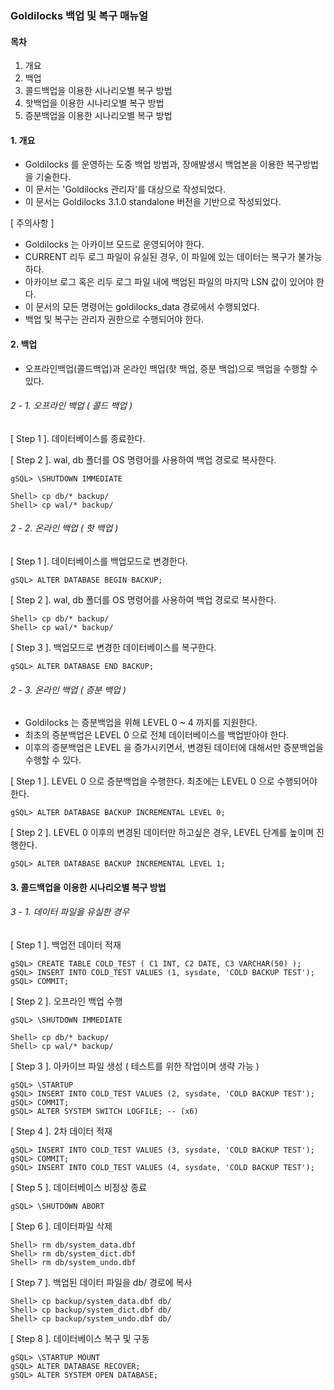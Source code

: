 ### Goldilocks 백업 및 복구 매뉴얼


#### 목차
1. 개요
2. 백업
3. 콜드백업을 이용한 시나리오별 복구 방법
4. 핫백업을 이용한 시나리오별 복구 방법
5. 증분백업을 이용한 시나리오별 복구 방법



#### 1. 개요
* Goldilocks 를 운영하는 도중 백업 방법과, 장애발생시 백업본을 이용한 복구방법을 기술한다.
* 이 문서는 'Goldilocks 관리자'를 대상으로 작성되었다.
* 이 문서는 Goldilocks 3.1.0 standalone 버전을 기반으로 작성되었다.

[ 주의사항 ]
* Goldilocks 는 아카이브 모드로 운영되어야 한다.
* CURRENT 리두 로그 파일이 유실된 경우, 이 파일에 있는 데이터는 복구가 불가능하다.
* 아카이브 로그 혹은 리두 로그 파일 내에 백업된 파일의 마지막 LSN 값이 있어야 한다.
* 이 문서의 모든 명령어는 goldilocks_data 경로에서 수행되었다.
* 백업 및 복구는 관리자 권한으로 수행되어야 한다.


#### 2. 백업
* 오프라인백업(콜드백업)과 온라인 백업(핫 백업, 증분 백업)으로 백업을 수행할 수 있다.


###### 2 - 1. 오프라인 백업 ( 콜드 백업 )

[ Step 1 ]. 데이터베이스를 종료한다.

[ Step 2 ]. wal, db 폴더를 OS 명령어를 사용하여 백업 경로로 복사한다.


    gSQL> \SHUTDOWN IMMEDIATE

    Shell> cp db/* backup/
    Shell> cp wal/* backup/


###### 2 - 2. 온라인 백업 ( 핫 백업 )

[ Step 1 ]. 데이터베이스를 백업모드로 변경한다.


    gSQL> ALTER DATABASE BEGIN BACKUP;


[ Step 2 ]. wal, db 폴더를 OS 명령어를 사용하여 백업 경로로 복사한다.


    Shell> cp db/* backup/
    Shell> cp wal/* backup/

[ Step 3 ]. 백업모드로 변경한 데이터베이스를 복구한다.


    gSQL> ALTER DATABASE END BACKUP;


###### 2 - 3. 온라인 백업 ( 증분 백업 )
* Goldilocks 는 증분백업을 위해 LEVEL 0 ~ 4 까지를 지원한다.
* 최초의 증분백업은 LEVEL 0 으로 전체 데이터베이스를 백업받아야 한다.
* 이후의 증분백업은 LEVEL 을 증가시키면서, 변경된 데이터에 대해서만 증분백업을 수행할 수 있다.

[ Step 1 ]. LEVEL 0 으로 증분백업을 수행한다. 최초에는 LEVEL 0 으로 수행되어야 한다.


    gSQL> ALTER DATABASE BACKUP INCREMENTAL LEVEL 0;

[ Step 2 ]. LEVEL 0 이후의 변경된 데이터만 하고싶은 경우, LEVEL 단계를 높이며 진행한다.


    gSQL> ALTER DATABASE BACKUP INCREMENTAL LEVEL 1;


#### 3. 콜드백업을 이용한 시나리오별 복구 방법

###### 3 - 1. 데이터 파일을 유실한 경우

[ Step 1 ]. 백업전 데이터 적재


    gSQL> CREATE TABLE COLD_TEST ( C1 INT, C2 DATE, C3 VARCHAR(50) );
    gSQL> INSERT INTO COLD_TEST VALUES (1, sysdate, 'COLD BACKUP TEST');
    gSQL> COMMIT;


[ Step 2 ]. 오프라인 백업 수행


    gSQL> \SHUTDOWN IMMEDIATE

    Shell> cp db/* backup/
    Shell> cp wal/* backup/


[ Step 3 ]. 아카이브 파일 생성 ( 테스트를 위한 작업이며 생략 가능 )


    gSQL> \STARTUP
    gSQL> INSERT INTO COLD_TEST VALUES (2, sysdate, 'COLD BACKUP TEST');
    gSQL> COMMIT;
    gSQL> ALTER SYSTEM SWITCH LOGFILE; -- (x6)


[ Step 4 ]. 2차 데이터 적재


    gSQL> INSERT INTO COLD_TEST VALUES (3, sysdate, 'COLD BACKUP TEST');
    gSQL> COMMIT;
    gSQL> INSERT INTO COLD_TEST VALUES (4, sysdate, 'COLD BACKUP TEST');


[ Step 5 ]. 데이터베이스 비정상 종료


    gSQL> \SHUTDOWN ABORT


[ Step 6 ]. 데이터파일 삭제


    Shell> rm db/system_data.dbf
    Shell> rm db/system_dict.dbf
    Shell> rm db/system_undo.dbf


[ Step 7 ]. 백업된 데이터 파일을 db/ 경로에 복사


    Shell> cp backup/system_data.dbf db/
    Shell> cp backup/system_dict.dbf db/
    Shell> cp backup/system_undo.dbf db/

[ Step 8 ]. 데이터베이스 복구 및 구동


    gSQL> \STARTUP MOUNT
    gSQL> ALTER DATABASE RECOVER;
    gSQL> ALTER SYSTEM OPEN DATABASE;
    
